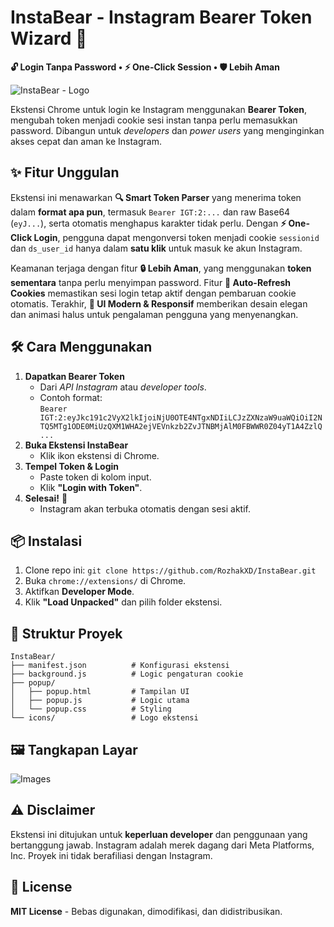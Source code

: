# **InstaBear - Instagram Bearer Token Wizard** 🚀
**🔓 Login Tanpa Password • ⚡ One-Click Session • 🛡️ Lebih Aman**

![InstaBear - Logo](https://github.com/user-attachments/assets/e461f8bd-bad9-4489-a5f7-a61ff666caa3)

Ekstensi Chrome untuk login ke Instagram menggunakan **Bearer Token**, mengubah token menjadi cookie sesi instan tanpa perlu memasukkan password. Dibangun untuk *developers* dan *power users* yang menginginkan akses cepat dan aman ke Instagram.

## **✨ Fitur Unggulan**
Ekstensi ini menawarkan **🔍 Smart Token Parser** yang menerima token dalam **format apa pun**, termasuk `Bearer IGT:2:...` dan raw Base64 (`eyJ...`), serta otomatis menghapus karakter tidak perlu. Dengan **⚡ One-Click Login**, pengguna dapat mengonversi token menjadi cookie `sessionid` dan `ds_user_id` hanya dalam **satu klik** untuk masuk ke akun Instagram.

Keamanan terjaga dengan fitur **🔒 Lebih Aman**, yang menggunakan **token sementara** tanpa perlu menyimpan password. Fitur **🔄 Auto-Refresh Cookies** memastikan sesi login tetap aktif dengan pembaruan cookie otomatis. Terakhir, **🎨 UI Modern & Responsif** memberikan desain elegan dan animasi halus untuk pengalaman pengguna yang menyenangkan.  

## **🛠️ Cara Menggunakan**  
1. **Dapatkan Bearer Token**  
   - Dari *API Instagram* atau *developer tools*.  
   - Contoh format:  
     `Bearer IGT:2:eyJkc191c2VyX2lkIjoiNjU0OTE4NTgxNDIiLCJzZXNzaW9uaWQiOiI2NTQ5MTg1ODE0MiUzQXM1WHA2ejVEVnkzb2ZvJTNBMjAlM0FBWWR0Z04yT1A4ZzlQ...`
2. **Buka Ekstensi InstaBear**  
   - Klik ikon ekstensi di Chrome.  
3. **Tempel Token & Login**  
   - Paste token di kolom input.  
   - Klik **"Login with Token"**.  
4. **Selesai!** 🎉  
   - Instagram akan terbuka otomatis dengan sesi aktif.

## **📦 Instalasi**  
1. Clone repo ini: `git clone https://github.com/RozhakXD/InstaBear.git`  
2. Buka `chrome://extensions/` di Chrome.  
3. Aktifkan **Developer Mode**.  
4. Klik **"Load Unpacked"** dan pilih folder ekstensi.

## **🔧 Struktur Proyek**  
```
InstaBear/
├── manifest.json          # Konfigurasi ekstensi
├── background.js          # Logic pengaturan cookie
├── popup/
│   ├── popup.html         # Tampilan UI
│   ├── popup.js           # Logic utama
│   └── popup.css          # Styling
└── icons/                 # Logo ekstensi
```

## **🖼️ Tangkapan Layar**
![Images](https://github.com/user-attachments/assets/5c9e4a9a-7962-42e7-b7cf-81ba4b6e262f)

## **⚠️ Disclaimer**  
Ekstensi ini ditujukan untuk **keperluan developer** dan penggunaan yang bertanggung jawab. Instagram adalah merek dagang dari Meta Platforms, Inc. Proyek ini tidak berafiliasi dengan Instagram.  

## **📜 License**  
**MIT License** - Bebas digunakan, dimodifikasi, dan didistribusikan.  
